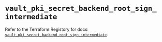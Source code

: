 # `vault_pki_secret_backend_root_sign_intermediate`

Refer to the Terraform Registory for docs: [`vault_pki_secret_backend_root_sign_intermediate`](https://www.terraform.io/docs/providers/vault/r/pki_secret_backend_root_sign_intermediate).
